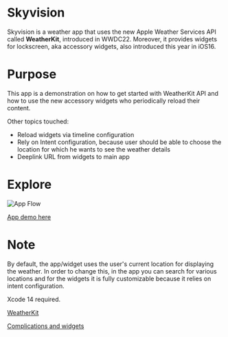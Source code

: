 # Skyvision
Skyvision is a weather app that uses the new Apple Weather Services API called **WeatherKit**, introduced in WWDC22. 
Moreover, it provides widgets for lockscreen, aka accessory widgets, also introduced this year in iOS16.

# Purpose
This app is a demonstration on how to get started with WeatherKit API and how to use the new accessory widgets who periodically reload their content.

Other topics touched:
- Reload widgets via timeline configuration
- Rely on Intent configuration, because user should be able to choose the location for which he wants to see the weather details
- Deeplink URL from widgets to main app

# Explore
![App Flow](https://www.simpleimageresizer.com/_uploads/photos/546a3772/image_3_50.png)

[App demo here](https://streamable.com/qkhcot)

# Note
By default, the app/widget uses the user's current location for displaying the weather. 
In order to change this, in the app you can search for various locations and for the widgets it is fully customizable because it relies on intent configuration.

Xcode 14 required.

[WeatherKit](https://developer.apple.com/videos/play/wwdc2022/10003/)

[Complications and widgets](https://developer.apple.com/videos/play/wwdc2022/10050/)

